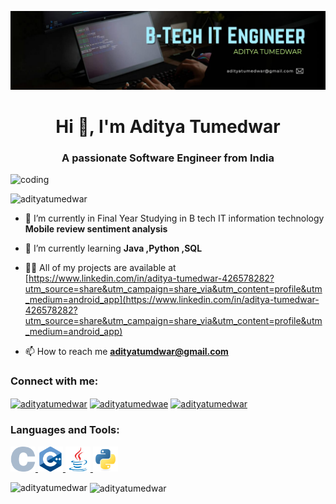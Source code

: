 ![logo](https://github.com/adityatumedwar/adityatumedwar/blob/main/WhatsApp%20Image%202025-09-15%20at%2020.42.18_41f7f920.jpg)
<h1 align="center">Hi 👋, I'm Aditya Tumedwar</h1>
<h3 align="center">A passionate Software Engineer from India</h3>

<img aligh="right" alt="coding" width="400" src="https://user-images.githubusercontent.com/55389276/140866485-8fb1c876-9a8f-4d6a-98dc-08c4981eaf70.gif">

<p align="left"> <img src="https://komarev.com/ghpvc/?username=adityatumedwar&label=Profile%20views&color=0e75b6&style=flat" alt="adityatumedwar" /> </p>

- 🔭 I’m currently in Final Year Studying in B tech IT information technology **Mobile review sentiment analysis**

- 🌱 I’m currently learning **Java ,Python ,SQL**

- 👨‍💻 All of my projects are available at [https://www.linkedin.com/in/aditya-tumedwar-426578282?utm_source=share&utm_campaign=share_via&utm_content=profile&utm_medium=android_app](https://www.linkedin.com/in/aditya-tumedwar-426578282?utm_source=share&utm_campaign=share_via&utm_content=profile&utm_medium=android_app)

- 📫 How to reach me **adityatumdwar@gmail.com**

<h3 align="left">Connect with me:</h3>
<p align="left">
<a href="https://fb.com/adityatumedwar" target="blank"><img align="center" src="https://raw.githubusercontent.com/rahuldkjain/github-profile-readme-generator/master/src/images/icons/Social/facebook.svg" alt="adityatumedwar" height="30" width="40" /></a>
<a href="https://instagram.com/adityatumedwae" target="blank"><img align="center" src="https://raw.githubusercontent.com/rahuldkjain/github-profile-readme-generator/master/src/images/icons/Social/instagram.svg" alt="adityatumedwae" height="30" width="40" /></a>
<a href="https://www.youtube.com/c/adityatumedwar" target="blank"><img align="center" src="https://raw.githubusercontent.com/rahuldkjain/github-profile-readme-generator/master/src/images/icons/Social/youtube.svg" alt="adityatumedwar" height="30" width="40" /></a>
</p>

<h3 align="left">Languages and Tools:</h3>
<p align="left"> <a href="https://www.cprogramming.com/" target="_blank" rel="noreferrer"> <img src="https://raw.githubusercontent.com/devicons/devicon/master/icons/c/c-original.svg" alt="c" width="40" height="40"/> </a> <a href="https://www.w3schools.com/cpp/" target="_blank" rel="noreferrer"> <img src="https://raw.githubusercontent.com/devicons/devicon/master/icons/cplusplus/cplusplus-original.svg" alt="cplusplus" width="40" height="40"/> </a> <a href="https://www.java.com" target="_blank" rel="noreferrer"> <img src="https://raw.githubusercontent.com/devicons/devicon/master/icons/java/java-original.svg" alt="java" width="40" height="40"/> </a> <a href="https://www.python.org" target="_blank" rel="noreferrer"> <img src="https://raw.githubusercontent.com/devicons/devicon/master/icons/python/python-original.svg" alt="python" width="40" height="40"/> </a> </p>

<p><img align="left" src="https://github-readme-stats.vercel.app/api/top-langs?username=adityatumedwar&show_icons=true&locale=en&layout=compact" alt="adityatumedwar" /></p>

<p>&nbsp;<img align="center" src="https://github-readme-stats.vercel.app/api?username=adityatumedwar&show_icons=true&locale=en" alt="adityatumedwar" /></p>



<!--
**adityatumedwar/adityatumedwar** is a ✨ _special_ ✨ repository because its `README.md` (this file) appears on your GitHub profile.

Here are some ideas to get you started:

- 🔭 I’m currently working on ...
- 🌱 I’m currently learning ...
- 👯 I’m looking to collaborate on ...
- 🤔 I’m looking for help with ...
- 💬 Ask me about ...
- 📫 How to reach me: ...
- 😄 Pronouns: ...
- ⚡ Fun fact: ...
-->
